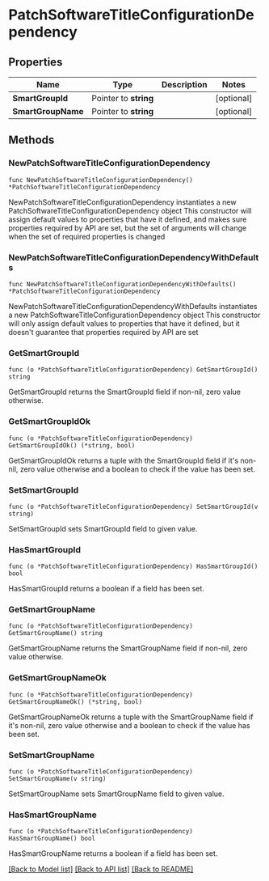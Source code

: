 # PatchSoftwareTitleConfigurationDependency

## Properties

Name | Type | Description | Notes
------------ | ------------- | ------------- | -------------
**SmartGroupId** | Pointer to **string** |  | [optional] 
**SmartGroupName** | Pointer to **string** |  | [optional] 

## Methods

### NewPatchSoftwareTitleConfigurationDependency

`func NewPatchSoftwareTitleConfigurationDependency() *PatchSoftwareTitleConfigurationDependency`

NewPatchSoftwareTitleConfigurationDependency instantiates a new PatchSoftwareTitleConfigurationDependency object
This constructor will assign default values to properties that have it defined,
and makes sure properties required by API are set, but the set of arguments
will change when the set of required properties is changed

### NewPatchSoftwareTitleConfigurationDependencyWithDefaults

`func NewPatchSoftwareTitleConfigurationDependencyWithDefaults() *PatchSoftwareTitleConfigurationDependency`

NewPatchSoftwareTitleConfigurationDependencyWithDefaults instantiates a new PatchSoftwareTitleConfigurationDependency object
This constructor will only assign default values to properties that have it defined,
but it doesn't guarantee that properties required by API are set

### GetSmartGroupId

`func (o *PatchSoftwareTitleConfigurationDependency) GetSmartGroupId() string`

GetSmartGroupId returns the SmartGroupId field if non-nil, zero value otherwise.

### GetSmartGroupIdOk

`func (o *PatchSoftwareTitleConfigurationDependency) GetSmartGroupIdOk() (*string, bool)`

GetSmartGroupIdOk returns a tuple with the SmartGroupId field if it's non-nil, zero value otherwise
and a boolean to check if the value has been set.

### SetSmartGroupId

`func (o *PatchSoftwareTitleConfigurationDependency) SetSmartGroupId(v string)`

SetSmartGroupId sets SmartGroupId field to given value.

### HasSmartGroupId

`func (o *PatchSoftwareTitleConfigurationDependency) HasSmartGroupId() bool`

HasSmartGroupId returns a boolean if a field has been set.

### GetSmartGroupName

`func (o *PatchSoftwareTitleConfigurationDependency) GetSmartGroupName() string`

GetSmartGroupName returns the SmartGroupName field if non-nil, zero value otherwise.

### GetSmartGroupNameOk

`func (o *PatchSoftwareTitleConfigurationDependency) GetSmartGroupNameOk() (*string, bool)`

GetSmartGroupNameOk returns a tuple with the SmartGroupName field if it's non-nil, zero value otherwise
and a boolean to check if the value has been set.

### SetSmartGroupName

`func (o *PatchSoftwareTitleConfigurationDependency) SetSmartGroupName(v string)`

SetSmartGroupName sets SmartGroupName field to given value.

### HasSmartGroupName

`func (o *PatchSoftwareTitleConfigurationDependency) HasSmartGroupName() bool`

HasSmartGroupName returns a boolean if a field has been set.


[[Back to Model list]](../README.md#documentation-for-models) [[Back to API list]](../README.md#documentation-for-api-endpoints) [[Back to README]](../README.md)


